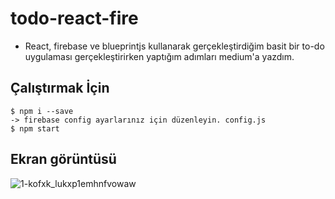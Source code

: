 # todo-react-fire
- React, firebase ve blueprintjs kullanarak gerçekleştirdiğim basit bir to-do uygulaması gerçekleştirirken yaptığım adımları medium'a yazdım.

## Çalıştırmak İçin 

```
$ npm i --save 
-> firebase config ayarlarınız için düzenleyin. config.js
$ npm start
```

## Ekran görüntüsü 
![1-kofxk_lukxp1emhnfvowaw](https://user-images.githubusercontent.com/13600735/39913078-5be4c5ca-5509-11e8-96dc-68c63160479c.png)
